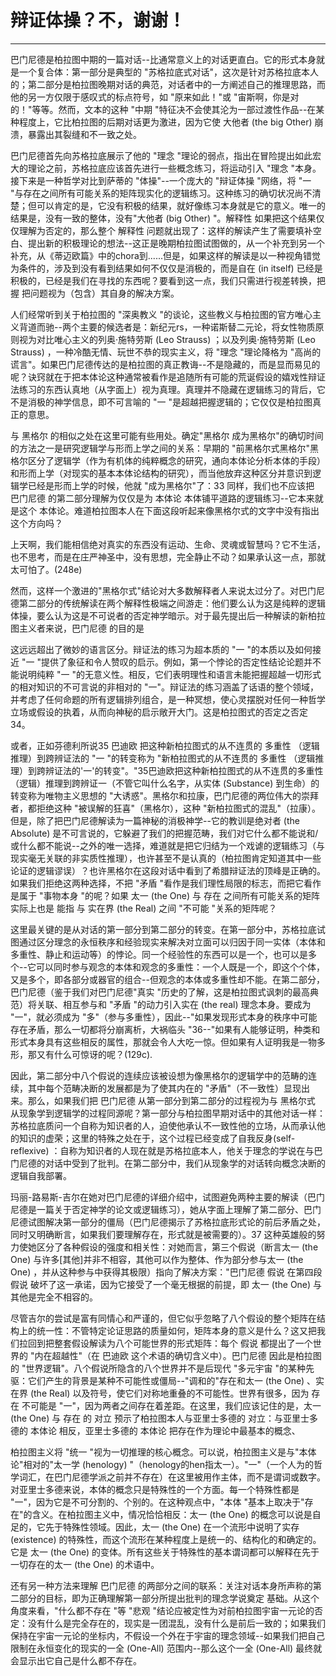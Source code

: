 # 辩证体操？不，谢谢！

------

巴门尼德是柏拉图中期的一篇对话--比通常意义上的对话更直白。它的形式本身就是一个复合体：第一部分是典型的 "苏格拉底式对话"，这次是针对苏格拉底本人的；第二部分是柏拉图晚期对话的典范，对话者中的一方阐述自己的推理思路，而他的另一方仅限于感叹式的标点符号，如 "原来如此！"或 "宙斯啊，你是对的！"等等。然而，文本的这种 "中期 "特征决不会使其沦为一部过渡性作品--在某种程度上，它比柏拉图的后期对话更为激进，因为它使 大他者 (the big Other) 崩溃，暴露出其裂缝和不一致之处。

巴门尼德首先向苏格拉底展示了他的 "理念 "理论的弱点，指出在冒险提出如此宏大的理论之前，苏格拉底应该首先进行一些概念练习，将运动引入 "理念 "本身。接下来是一种哲学对比到萨蒂的 "体操"--一个庞大的 "辩证体操 "网络，将 "一 "与存在之间所有可能关系的矩阵现实化的逻辑练习。这种练习的确切状况尚不清楚；但可以肯定的是，它没有积极的结果，就好像练习本身就是它的意义。唯一的结果是，没有一致的整体，没有"大他者 (big Other) "。解释性 如果把这个结果仅仅理解为否定的，那么整个 解释性 问题就出现了：这样的解读产生了需要填补空白、提出新的积极理论的想法--这正是晚期柏拉图试图做的，从一个补充到另一个补充，从《蒂迈欧篇》中的chora到......但是，如果这样的解读是以一种视角错觉为条件的，涉及到没有看到结果如何不仅仅是消极的，而是自在 (in itself) 已经是积极的，已经是我们在寻找的东西呢？要看到这一点，我们只需进行视差转换，把握 把问题视为（包含）其自身的解决方案。

人们经常听到关于柏拉图的 "深奥教义 "的谈论，这些教义与柏拉图的官方唯心主义背道而驰--两个主要的候选者是：新纪元rs，一种诺斯替二元论，将女性物质原则视为对比唯心主义的列奥·施特劳斯 (Leo Strauss) ；以及列奥·施特劳斯 (Leo Strauss) ，一种冷酷无情、玩世不恭的现实主义，将 "理念 "理论降格为 "高尚的谎言"。如果巴门尼德传达的是柏拉图的真正教诲--不是隐藏的，而是显而易见的呢？诀窍就在于把本体论这种通常被看作是追随所有可能的荒诞假设的嬉戏性辩证法练习的东西认真地（从字面上）视为真理。真理并不隐藏在逻辑练习的背后，它不是消极的神学信息，即不可言喻的 "一 "是超越把握逻辑的；它仅仅是柏拉图真正的意思。

与 黑格尔 的相似之处在这里可能有些用处。确定"黑格尔 成为黑格尔"的确切时间的方法之一是研究逻辑学与形而上学之间的关系：早期的 "前黑格尔式黑格尔"黑格尔区分了逻辑学（作为有机体的纯粹概念的研究，通向本体论分析本体的手段）和形而上学（对现实的基本本体论结构的研究），而当他放弃这种区分并意识到逻辑学已经是形而上学的时候，他就 "成为黑格尔"了：33 同样，我们也不应该把 巴门尼德 的第二部分理解为仅仅是为 本体论 本体铺平道路的逻辑练习--它本来就是这个 本体论。难道柏拉图本人在下面这段听起来像黑格尔式的文字中没有指出这个方向吗？

上天啊，我们能相信绝对真实的东西没有运动、生命、灵魂或智慧吗？它不生活，也不思考，而是在庄严神圣中，没有思想，完全静止不动？如果承认这一点，那就太可怕了。(248e)

然而，这样一个激进的"黑格尔式"结论对大多数解释者人来说太过分了。对巴门尼德第二部分的传统解读在两个解释性极端之间游走：他们要么认为这是纯粹的逻辑体操，要么认为这是不可说者的否定神学暗示。对于最先提出后一种解读的新柏拉图主义者来说，巴门尼德 的目的是

这远远超出了微妙的语言区分。辩证法的练习为超本质的 "一 "的本质以及如何接近 "一 "提供了象征和令人赞叹的启示。例如，第一个悖论的否定性结论论题并不能说明纯粹 "一 "的无意义性。相反，它们表明理性和语言未能把握超越一切形式的相对知识的不可言说的非相对的 "一"。辩证法的练习涵盖了话语的整个领域，并考虑了任何命题的所有逻辑排列组合，是一种冥想，使心灵摆脱对任何一种哲学立场或假设的执着，从而向神秘的启示敞开大门。这是柏拉图式的否定之否定34。

或者，正如芬德利所说35 巴迪欧 把这种新柏拉图式的从不连贯的 多重性 （逻辑推理）到跨辨证法的 "一 "的转变称为 "新柏拉图式的从不连贯的 多重性 （逻辑推理）到跨辨证法的'一'的转变"。"35巴迪欧把这种新柏拉图式的从不连贯的多重性（逻辑）推理到跨辨证一（不管它叫什么名字，从实体 (Substance) 到生命）的转变称为唯物主义思想的 "大诱惑"。黑格尔和拉康，巴门尼德的两位伟大的崇拜者，都拒绝这种 "被误解的狂喜"（黑格尔），这种 "新柏拉图式的混乱"（拉康）。但是，除了把巴门尼德解读为一篇神秘的消极神学--它的教训是绝对者 (the Absolute) 是不可言说的，它躲避了我们的把握范畴，我们对它什么都不能说和/或什么都不能说--之外的唯一选择，难道就是把它归结为一个戏谑的逻辑练习（与现实毫无关联的非实质性推理），也许甚至不是认真的（柏拉图肯定知道其中一些论证的逻辑谬误）？也许黑格尔在这段对话中看到了希腊辩证法的顶峰是正确的。如果我们拒绝这两种选择，不把 "矛盾 "看作是我们理性局限的标志，而把它看作是属于 "事物本身 "的呢？如果 太一 (the One) 与 存在 之间所有可能关系的矩阵实际上也是 能指 与 实在界 (the Real) 之间 "不可能 "关系的矩阵呢？

这里最关键的是从对话的第一部分到第二部分的转变。在第一部分中，苏格拉底试图通过区分理念的永恒秩序和经验现实来解决对立面可以归因于同一实体（本体和多重性、静止和运动等）的悖论。同一个经验性的东西可以是一个，也可以是多个--它可以同时参与观念的本体和观念的多重性：一个人既是一个，即这个个体，又是多个，即各部分或器官的组合--但观念的本体或多重性却不能。在第二部分，巴门尼德（鉴于我们对巴门尼德"真实 "历史的了解，这是柏拉图式讽刺的最高典范）将关联、相互参与和 "矛盾 "的动力引入实在 (the real) 理念本身。要成为 "一"，就必须成为 "多"（参与多重性），因此--"如果发现形式本身的秩序中可能存在矛盾，那么一切都将分崩离析，大祸临头 "36--"如果有人能够证明，种类和形式本身具有这些相反的属性，那就会令人大吃一惊。但如果有人证明我是一物多形，那又有什么可惊讶的呢？(129c).

因此，第二部分中八个假说的连续应该被设想为像黑格尔的逻辑学中的范畴的连续，其中每个范畴决断的发展都是为了使其内在的 "矛盾"（不一致性）显现出来。那么，如果我们把 巴门尼德 从第一部分到第二部分的过程视为与 黑格尔式 从现象学到逻辑学的过程同源呢？第一部分与柏拉图早期对话中的其他对话一样：苏格拉底质问一个自称为知识者的人，迫使他承认不一致性他的立场，从而承认他的知识的虚荣；这里的特殊之处在于，这个过程已经变成了自我反身(self-reflexive) ：自称为知识者的人现在就是苏格拉底本人，他关于理念的学说在与巴门尼德的对话中受到了批判。在第二部分中，我们从现象学的对话转向概念决断的逻辑自我部署。

玛丽-路易斯-吉尔在她对巴门尼德的详细介绍中，试图避免两种主要的解读（巴门尼德是一篇关于否定神学的论文或逻辑练习），她从字面上理解了第二部分、巴门尼德试图解决第一部分的僵局（巴门尼德揭示了苏格拉底形式论的前后矛盾之处，同时又明确断言，如果我们要理解存在，形式就是被需要的）。37 这种英雄般的努力使她区分了各种假设的强度和相关性：对她而言，第三个假说（断言太一 (the One) 与许多[其他]并非不相容，其他可以作为整体、作为部分参与太一 (the One) ，并从这种参与中获得其极限）指向了解决方案："巴门尼德 假说 在第四段 假说 破坏了这一承诺，因为它接受了一个毫无根据的前提，即 太一 (the One) 与其他是完全不相容的。

尽管吉尔的尝试是富有同情心和严谨的，但它似乎忽略了八个假设的整个矩阵在结构上的统一性：不管特定论证思路的质量如何，矩阵本身的意义是什么？这又把我们拉回到把整套假设解读为八个可能世界的形式矩阵：每个 假说 都提出了一个世界的 "内在超越性"（在 巴迪欧 这个术语的确切含义中）。巴门尼德 因此是柏拉图的 "世界逻辑"。八个假说所隐含的八个世界并不是后现代 "多元宇宙 "的某种先驱：它们产生的背景是某种不可能性或僵局--"调和的"存在和太一 (the One) 、实在界 (the Real) 以及符号，使它们对称地重叠的不可能性。世界有很多，因为 存在 不可能是 "一"，因为两者之间存在着差距。在这里，我们应该记住的是，太一 (the One) 与 存在 的 对立 预示了柏拉图本人与亚里士多德的 对立：与亚里士多德的 本体论 相反，亚里士多德的 本体论 把存在作为理论中最基本的概念、

柏拉图主义将 "统一 "视为一切推理的核心概念。可以说，柏拉图主义是与"本体论"相对的"太一学 (henology) "（henology的hen指太一）。"一"（一个人为的哲学词汇，在巴门尼德学派之前并不存在）在这里被用作主体，而不是谓词或数字。对亚里士多德来说，本体的概念只是特殊性的一个方面。每一个特殊性都是 "一"，因为它是不可分割的、个别的。在这种观点中，"本体 "基本上取决于"存在"的含义。在柏拉图主义中，情况恰恰相反：太一 (the One) 的概念可以说是自足的，它先于特殊性领域。因此，太一 (the One) 在一个流形中说明了实存 (existence) 的特殊性，而这个流形在某种程度上是统一的、结构化的和确定的。它是 太一 (the One) 的变体。所有这些关于特殊性的基本谓词都可以解释在先于一切存在的太一 (the One) 的术语中。

还有另一种方法来理解 巴门尼德 的两部分之间的联系：关注对话本身所声称的第二部分的目标，即为正确理解第一部分所提出批判的理念学说奠定 基础。从这个角度来看，"什么都不存在 "等 "悲观 "结论应被定性为对前柏拉图宇宙一元论的否定：没有什么是完全存在的，现实是一团混乱，没有什么是前后一致的；如果我们保持在宇宙一元论的坐标内，不假设一个外在于宇宙的理念领域--如果我们把自己限制在永恒变化的现实的一全 (One-All) 范围内--那么这个一全 (One-All) 最终就会显示出它自己是什么都不存在。
